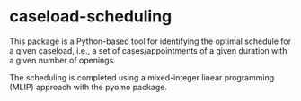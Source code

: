# caseload-scheduling

This package is a Python-based tool for identifying the optimal schedule for a given
caseload, i.e., a set of cases/appointments of a given duration with a given number of
openings.

The scheduling is completed using a mixed-integer linear programming (MLIP) approach
with the pyomo package.
